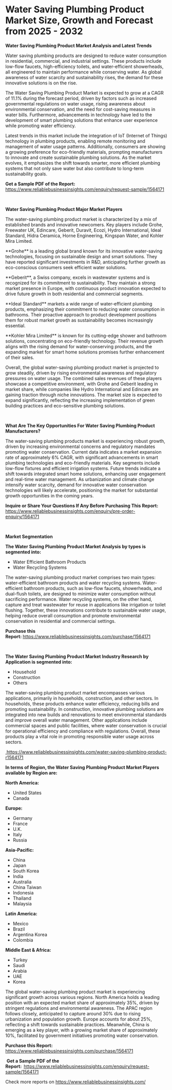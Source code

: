<p><h1>Water Saving Plumbing Product Market Size, Growth and Forecast from 2025 - 2032</h1></p><p><strong>Water Saving Plumbing Product Market Analysis and Latest Trends</strong></p>
<p><p>Water saving plumbing products are designed to reduce water consumption in residential, commercial, and industrial settings. These products include low-flow faucets, high-efficiency toilets, and water-efficient showerheads, all engineered to maintain performance while conserving water. As global awareness of water scarcity and sustainability rises, the demand for these innovative solutions is on the rise.</p><p>The Water Saving Plumbing Product Market is expected to grow at a CAGR of 11.1% during the forecast period, driven by factors such as increased governmental regulations on water usage, rising awareness about environmental conservation, and the need for cost-saving measures in water bills. Furthermore, advancements in technology have led to the development of smart plumbing solutions that enhance user experience while promoting water efficiency.</p><p>Latest trends in this market include the integration of IoT (Internet of Things) technology in plumbing products, enabling remote monitoring and management of water usage patterns. Additionally, consumers are showing a growing preference for eco-friendly materials, prompting manufacturers to innovate and create sustainable plumbing solutions. As the market evolves, it emphasizes the shift towards smarter, more efficient plumbing systems that not only save water but also contribute to long-term sustainability goals.</p></p>
<p><strong>Get a Sample PDF of the Report:&nbsp;</strong> <a href="https://www.reliablebusinessinsights.com/enquiry/request-sample/1564171?utm_campaign=3352&utm_medium=2&utm_source=Github&utm_content=ia&utm_term=05042025&utm_id=water-saving-plumbing-product">https://www.reliablebusinessinsights.com/enquiry/request-sample/1564171</a></p>
<p>&nbsp;</p>
<p><strong>Water Saving Plumbing Product Major Market Players</strong></p>
<p><p>The water-saving plumbing product market is characterized by a mix of established brands and innovative newcomers. Key players include Grohe, Freewater UK, Edincare, Geberit, Duravit, Ecozi, Hydro International, Ideal Standard, Hidra Ceramica, Horne Engineering, Kingspan Water, and Kohler Mira Limited. </p><p>**Grohe** is a leading global brand known for its innovative water-saving technologies, focusing on sustainable design and smart solutions. They have reported significant investments in R&D, anticipating further growth as eco-conscious consumers seek efficient water solutions. </p><p>**Geberit**, a Swiss company, excels in wastewater systems and is recognized for its commitment to sustainability. They maintain a strong market presence in Europe, with continuous product innovation expected to drive future growth in both residential and commercial segments. </p><p>**Ideal Standard** markets a wide range of water-efficient plumbing products, emphasizing their commitment to reducing water consumption in bathrooms. Their proactive approach to product development positions them for robust market growth as sustainability becomes increasingly essential.</p><p>**Kohler Mira Limited** is known for its cutting-edge shower and bathroom solutions, concentrating on eco-friendly technology. Their revenue growth aligns with the rising demand for water-conserving products, and the expanding market for smart home solutions promises further enhancement of their sales.</p><p>Overall, the global water-saving plumbing product market is projected to grow steadily, driven by rising environmental awareness and regulatory pressures on water usage. The combined sales revenues of these players showcase a competitive environment, with Grohe and Geberit leading in market share, while companies like Hydro International and Edincare are gaining traction through niche innovations. The market size is expected to expand significantly, reflecting the increasing implementation of green building practices and eco-sensitive plumbing solutions.</p></p>
<p>&nbsp;</p>
<p><strong>What Are The Key Opportunities For Water Saving Plumbing Product Manufacturers?</strong></p>
<p><p>The water-saving plumbing products market is experiencing robust growth, driven by increasing environmental concerns and regulatory mandates promoting water conservation. Current data indicates a market expansion rate of approximately 6% CAGR, with significant advancements in smart plumbing technologies and eco-friendly materials. Key segments include low-flow fixtures and efficient irrigation systems. Future trends indicate a shift towards integrated smart home solutions, enhancing user engagement and real-time water management. As urbanization and climate change intensify water scarcity, demand for innovative water conservation technologies will likely accelerate, positioning the market for substantial growth opportunities in the coming years.</p></p>
<p><strong>Inquire or Share Your Questions If Any Before Purchasing This Report:</strong> <a href="https://www.reliablebusinessinsights.com/enquiry/pre-order-enquiry/1564171?utm_campaign=3352&utm_medium=2&utm_source=Github&utm_content=ia&utm_term=05042025&utm_id=water-saving-plumbing-product">https://www.reliablebusinessinsights.com/enquiry/pre-order-enquiry/1564171</a></p>
<p>&nbsp;</p>
<p><strong>Market Segmentation</strong></p>
<p><strong>The Water Saving Plumbing Product Market Analysis by types is segmented into:</strong></p>
<p><ul><li>Water Efficient Bathroom Products</li><li>Water Recycling Systems</li></ul></p>
<p><p>The water-saving plumbing product market comprises two main types: water-efficient bathroom products and water recycling systems. Water-efficient bathroom products, such as low-flow faucets, showerheads, and dual-flush toilets, are designed to minimize water consumption without sacrificing performance. Water recycling systems, on the other hand, capture and treat wastewater for reuse in applications like irrigation or toilet flushing. Together, these innovations contribute to sustainable water usage, helping reduce overall consumption and promote environmental conservation in residential and commercial settings.</p></p>
<p><strong>Purchase this Report:&nbsp;</strong><a href="https://www.reliablebusinessinsights.com/purchase/1564171?utm_campaign=3352&utm_medium=2&utm_source=Github&utm_content=ia&utm_term=05042025&utm_id=water-saving-plumbing-product">https://www.reliablebusinessinsights.com/purchase/1564171</a></p>
<p>&nbsp;</p>
<p><strong>The Water Saving Plumbing Product Market Industry Research by Application is segmented into:</strong></p>
<p><ul><li>Household</li><li>Construction</li><li>Others</li></ul></p>
<p><p>The water-saving plumbing product market encompasses various applications, primarily in households, construction, and other sectors. In households, these products enhance water efficiency, reducing bills and promoting sustainability. In construction, innovative plumbing solutions are integrated into new builds and renovations to meet environmental standards and improve overall water management. Other applications include commercial spaces and public facilities, where water conservation is crucial for operational efficiency and compliance with regulations. Overall, these products play a vital role in promoting responsible water usage across sectors.</p></p>
<p><a href="https://www.reliablebusinessinsights.com/water-saving-plumbing-product-r1564171?utm_campaign=3352&utm_medium=2&utm_source=Github&utm_content=ia&utm_term=05042025&utm_id=water-saving-plumbing-product">&nbsp;https://www.reliablebusinessinsights.com/water-saving-plumbing-product-r1564171</a></p>
<p><strong>In terms of Region, the Water Saving Plumbing Product Market Players available by Region are:</strong></p>
<p>
    <p> <strong> North America: </strong>
        <ul>
            <li>United States</li>
            <li>Canada</li>
        </ul>
        </p> 
    <p> <strong> Europe: </strong>
        <ul>
            <li>Germany</li>
            <li>France</li>
            <li>U.K.</li>
            <li>Italy</li>
            <li>Russia</li>
        </ul>
        </p> 
    <p> <strong> Asia-Pacific: </strong>
        <ul>
            <li>China</li>
            <li>Japan</li>
            <li>South Korea</li>
            <li>India</li>
            <li>Australia</li>
            <li>China Taiwan</li>
            <li>Indonesia</li>
            <li>Thailand</li>
            <li>Malaysia</li>
        </ul>
        </p> 
    <p> <strong> Latin America: </strong>
        <ul>
            <li>Mexico</li>
            <li>Brazil</li>
            <li>Argentina Korea</li>
            <li>Colombia</li>
        </ul>
        </p> 
    <p> <strong> Middle East & Africa: </strong>
        <ul>
            <li>Turkey</li>
            <li>Saudi</li>
            <li>Arabia</li>
            <li>UAE</li>
            <li>Korea</li>
        </ul>
    </p>
    </p>
<p><p>The global water-saving plumbing product market is experiencing significant growth across various regions. North America holds a leading position with an expected market share of approximately 35%, driven by stringent regulations and environmental awareness. The APAC region follows closely, anticipated to capture around 30% due to rising urbanization and population growth. Europe accounts for about 25%, reflecting a shift towards sustainable practices. Meanwhile, China is emerging as a key player, with a growing market share of approximately 10%, facilitated by government initiatives promoting water conservation.</p></p>
<p><strong>Purchase this Report: </strong><a href="https://www.reliablebusinessinsights.com/purchase/1564171?utm_campaign=3352&utm_medium=2&utm_source=Github&utm_content=ia&utm_term=05042025&utm_id=water-saving-plumbing-product">https://www.reliablebusinessinsights.com/purchase/1564171</a></p>
<p>&nbsp;<strong>Get a Sample PDF of the Report:&nbsp;&nbsp;</strong><a href="https://www.reliablebusinessinsights.com/enquiry/request-sample/1564171?utm_campaign=3352&utm_medium=2&utm_source=Github&utm_content=ia&utm_term=05042025&utm_id=water-saving-plumbing-product">https://www.reliablebusinessinsights.com/enquiry/request-sample/1564171</a></p>
<p><strong></strong></p>
<p>Check more reports on <a href="https://www.reliablebusinessinsights.com/?utm_campaign=3352&utm_medium=2&utm_source=Github&utm_content=ia&utm_term=05042025&utm_id=water-saving-plumbing-product">https://www.reliablebusinessinsights.com/</a></p>
